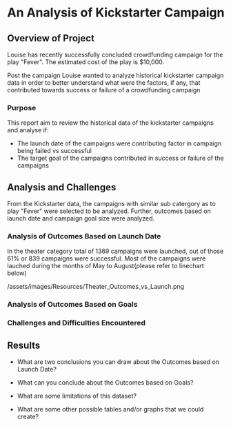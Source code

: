 # An Analysis of Kickstarter Campaign

## Overview of Project
Louise has recently successfully concluded crowdfunding campaign for the play "Fever". The estimated cost of the play is $10,000. 

Post the campaign Louise wanted to analyze historical kickstarter campaign data in order to better understand what were the factors, if any, that contributed towards success or failure of a crowdfunding campaign

### Purpose
This report aim to review the historical data of the kickstarter campaigns and analyse if:
- The launch date of the campaigns were contributing factor in campaign being failed vs successful
- The target goal of the campaigns contributed in success or failure of the campaigns

## Analysis and Challenges
From the Kickstarter data, the campaigns with similar sub catergory as to play "Fever" were selected to be analyzed. Further, outcomes based on launch date and campaign goal size were analyzed.

### Analysis of Outcomes Based on Launch Date
In the theater category total of 1369 campaigns were launched, out of those 61% or 839 campaigns were successful. Most of the campaigns were lauched during the months of May to August(please refer to linechart below)

/assets/images/Resources/Theater_Outcomes_vs_Launch.png


### Analysis of Outcomes Based on Goals


### Challenges and Difficulties Encountered


## Results

- What are two conclusions you can draw about the Outcomes based on Launch Date?


- What can you conclude about the Outcomes based on Goals?

- What are some limitations of this dataset?

- What are some other possible tables and/or graphs that we could create?

